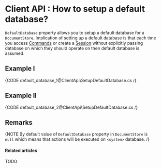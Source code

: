 # Client API : How to setup a default database?

`DefaultDatabase` property allows you to setup a default database for a `DocumentStore`. Implication of setting up a default database is that each time you access [Commands](../../client-api/commands/what-are-commands) or create a [Session](../../client-api/session/what-is-a-session-and-how-does-it-work) without explicitly passing database on which they should operate on then default database is assumed.

## Example I

{CODE default_database_1@ClientApi\SetupDefaultDatabase.cs /}

## Example II

{CODE default_database_2@ClientApi\SetupDefaultDatabase.cs /}

## Remarks

{NOTE By default value of `DefaultDatabase` property in `DocumentStore` is `null` which means that actions will be executed on `<system>` database. /}

#### Related articles

TODO